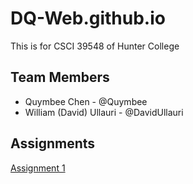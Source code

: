 # DQ-Web.github.io
This is for CSCI 39548 of Hunter College


## Team Members
- Quymbee Chen - @Quymbee
- William (David) Ullauri - @DavidUllauri

## Assignments
[Assignment 1](https://dq-web.github.io/assignment1/index.html)
